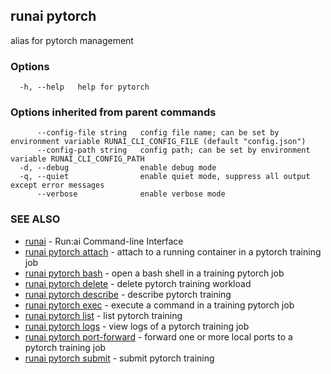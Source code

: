 ## runai pytorch

alias for pytorch management

### Options

```
  -h, --help   help for pytorch
```

### Options inherited from parent commands

```
      --config-file string   config file name; can be set by environment variable RUNAI_CLI_CONFIG_FILE (default "config.json")
      --config-path string   config path; can be set by environment variable RUNAI_CLI_CONFIG_PATH
  -d, --debug                enable debug mode
  -q, --quiet                enable quiet mode, suppress all output except error messages
      --verbose              enable verbose mode
```

### SEE ALSO

* [runai](runai.md)	 - Run:ai Command-line Interface
* [runai pytorch attach](runai_pytorch_attach.md)	 - attach to a running container in a pytorch training job
* [runai pytorch bash](runai_pytorch_bash.md)	 - open a bash shell in a training pytorch job
* [runai pytorch delete](runai_pytorch_delete.md)	 - delete pytorch training workload
* [runai pytorch describe](runai_pytorch_describe.md)	 - describe pytorch training
* [runai pytorch exec](runai_pytorch_exec.md)	 - execute a command in a training pytorch job
* [runai pytorch list](runai_pytorch_list.md)	 - list pytorch training
* [runai pytorch logs](runai_pytorch_logs.md)	 - view logs of a pytorch training job
* [runai pytorch port-forward](runai_pytorch_port-forward.md)	 - forward one or more local ports to a pytorch training job
* [runai pytorch submit](runai_pytorch_submit.md)	 - submit pytorch training

